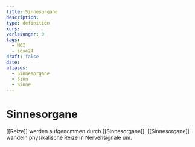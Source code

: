 ```yaml
---
title: Sinnesorgane
description: 
type: definition
kurs: 
vorlesungnr: 0
tags:
  - MCI
  - sose24
draft: false
date: 
aliases:
  - Sinnesorgane
  - Sinn
  - Sinne
---
```

# Sinnesorgane

[[Reize]] werden aufgenommen durch [[Sinnesorgane]]. [[Sinnesorgane]] wandeln physikalische Reize in Nervensignale um.